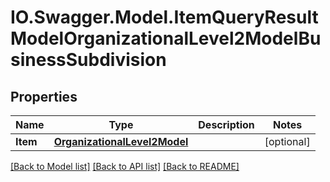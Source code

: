 # IO.Swagger.Model.ItemQueryResultModelOrganizationalLevel2ModelBusinessSubdivision
## Properties

Name | Type | Description | Notes
------------ | ------------- | ------------- | -------------
**Item** | [**OrganizationalLevel2Model**](OrganizationalLevel2Model.md) |  | [optional] 

[[Back to Model list]](../README.md#documentation-for-models) [[Back to API list]](../README.md#documentation-for-api-endpoints) [[Back to README]](../README.md)

